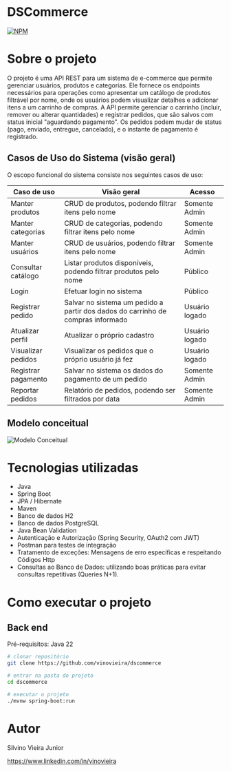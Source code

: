 # DSCommerce
[![NPM](https://img.shields.io/npm/l/react)](https://github.com/devsuperior/sds1-wmazoni/blob/master/LICENSE)

# Sobre o projeto

O projeto é uma API REST para um sistema de e-commerce que permite gerenciar usuários, produtos e categorias. Ele fornece os endpoints necessários para operações como apresentar um catálogo de produtos filtrável por nome, onde os usuários podem visualizar detalhes e adicionar itens a um carrinho de compras. A API permite gerenciar o carrinho (incluir, remover ou alterar quantidades) e registrar pedidos, que são salvos com status inicial "aguardando pagamento". Os pedidos podem mudar de status (pago, enviado, entregue, cancelado), e o instante de pagamento é registrado.

## Casos de Uso do Sistema (visão geral)

O escopo funcional do sistema consiste nos seguintes casos de uso:

| Caso de uso           | Visão geral                                                                 | Acesso         |
|-----------------------|-----------------------------------------------------------------------------|---------------|
| Manter produtos       | CRUD de produtos, podendo filtrar itens pelo nome                          | Somente Admin |
| Manter categorias     | CRUD de categorias, podendo filtrar itens pelo nome                        | Somente Admin |
| Manter usuários       | CRUD de usuários, podendo filtrar itens pelo nome                          | Somente Admin |
| Consultar catálogo    | Listar produtos disponíveis, podendo filtrar produtos pelo nome            | Público        |
| Login                 | Efetuar login no sistema                                                   | Público        |
| Registrar pedido      | Salvar no sistema um pedido a partir dos dados do carrinho de compras informado | Usuário logado |
| Atualizar perfil      | Atualizar o próprio cadastro                                               | Usuário logado |
| Visualizar pedidos    | Visualizar os pedidos que o próprio usuário já fez                         | Usuário logado |
| Registrar pagamento   | Salvar no sistema os dados do pagamento de um pedido                      | Somente Admin  |
| Reportar pedidos      | Relatório de pedidos, podendo ser filtrados por data                      | Somente Admin  |

## Modelo conceitual
![Modelo Conceitual](https://github.com/user-attachments/assets/40403600-8bcd-48cd-9362-3c620fd6f125)

# Tecnologias utilizadas
- Java
- Spring Boot
- JPA / Hibernate
- Maven
- Banco de dados H2
- Banco de dados PostgreSQL
- Java Bean Validation
- Autenticação e Autorização (Spring Security, OAuth2 com JWT)
- Postman para testes de integração
- Tratamento de exceções: Mensagens de erro específicas e respeitando Códigos Http
- Consultas ao Banco de Dados: utilizando boas práticas para evitar consultas repetitivas (Queries N+1).

# Como executar o projeto

## Back end
Pré-requisitos: Java 22

```bash
# clonar repositório
git clone https://github.com/vinovieira/dscommerce

# entrar na pasta do projeto
cd dscommerce

# executar o projeto
./mvnw spring-boot:run
```

# Autor

Silvino Vieira Junior

https://www.linkedin.com/in/vinovieira
